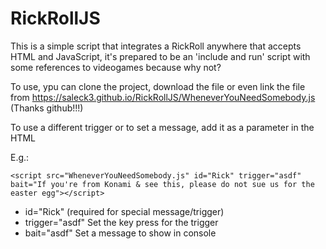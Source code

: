 # RickRollJS

This is a simple script that integrates a RickRoll anywhere that accepts HTML and JavaScript, it's prepared to be an 'include and run' script with some references to videogames because why not?

To use, ypu can clone the project, download the file or even link the file from https://saleck3.github.io/RickRollJS/WheneverYouNeedSomebody.js (Thanks github!!!)

To use a different trigger or to set a message, add it as a parameter in the HTML

E.g.:

`<script src="WheneverYouNeedSomebody.js" id="Rick" trigger="asdf" bait="If you're from Konami & see this, please do not sue us for the easter egg"></script>`

-   id="Rick" (required for special message/trigger)
-   trigger="asdf" Set the key press for the trigger
-   bait="asdf" Set a message to show in console
